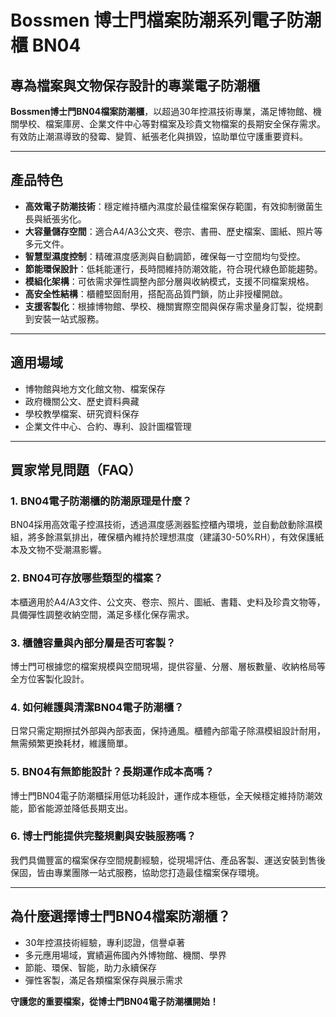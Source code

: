 # Bossmen 博士門檔案防潮系列電子防潮櫃 BN04

## 專為檔案與文物保存設計的專業電子防潮櫃

**Bossmen博士門BN04檔案防潮櫃**，以超過30年控濕技術專業，滿足博物館、機關學校、檔案庫房、企業文件中心等對檔案及珍貴文物檔案的長期安全保存需求。有效防止潮濕導致的發霉、變質、紙張老化與損毀，協助單位守護重要資料。

---

## 產品特色

- **高效電子防潮技術**：穩定維持櫃內濕度於最佳檔案保存範圍，有效抑制黴菌生長與紙張劣化。
- **大容量儲存空間**：適合A4/A3公文夾、卷宗、書冊、歷史檔案、圖紙、照片等多元文件。
- **智慧型濕度控制**：精確濕度感測與自動調節，確保每一寸空間均勻受控。
- **節能環保設計**：低耗能運行，長時間維持防潮效能，符合現代綠色節能趨勢。
- **模組化架構**：可依需求彈性調整內部分層與收納模式，支援不同檔案規格。
- **高安全性結構**：櫃體堅固耐用，搭配高品質門鎖，防止非授權開啟。
- **支援客製化**：根據博物館、學校、機關實際空間與保存需求量身訂製，從規劃到安裝一站式服務。

---

## 適用場域

- 博物館與地方文化館文物、檔案保存
- 政府機關公文、歷史資料典藏
- 學校教學檔案、研究資料保存
- 企業文件中心、合約、專利、設計圖檔管理

---

## 買家常見問題（FAQ）

### 1. BN04電子防潮櫃的防潮原理是什麼？
BN04採用高效電子控濕技術，透過濕度感測器監控櫃內環境，並自動啟動除濕模組，將多餘濕氣排出，確保櫃內維持於理想濕度（建議30-50%RH），有效保護紙本及文物不受潮濕影響。

### 2. BN04可存放哪些類型的檔案？
本櫃適用於A4/A3文件、公文夾、卷宗、照片、圖紙、書籍、史料及珍貴文物等，具備彈性調整收納空間，滿足多樣化保存需求。

### 3. 櫃體容量與內部分層是否可客製？
博士門可根據您的檔案規模與空間現場，提供容量、分層、層板數量、收納格局等全方位客製化設計。

### 4. 如何維護與清潔BN04電子防潮櫃？
日常只需定期擦拭外部與內部表面，保持通風。櫃體內部電子除濕模組設計耐用，無需頻繁更換耗材，維護簡單。

### 5. BN04有無節能設計？長期運作成本高嗎？
博士門BN04電子防潮櫃採用低功耗設計，運作成本極低，全天候穩定維持防潮效能，節省能源並降低長期支出。

### 6. 博士門能提供完整規劃與安裝服務嗎？
我們具備豐富的檔案保存空間規劃經驗，從現場評估、產品客製、運送安裝到售後保固，皆由專業團隊一站式服務，協助您打造最佳檔案保存環境。

---

## 為什麼選擇博士門BN04檔案防潮櫃？

- 30年控濕技術經驗，專利認證，信譽卓著
- 多元應用場域，實績遍佈國內外博物館、機關、學界
- 節能、環保、智能，助力永續保存
- 彈性客製，滿足各類檔案保存與展示需求

**守護您的重要檔案，從博士門BN04電子防潮櫃開始！**
